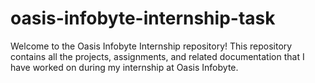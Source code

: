 # oasis-infobyte-internship-task
Welcome to the Oasis Infobyte Internship repository! This repository contains all the projects, assignments, and related documentation that I have worked on during my internship at Oasis Infobyte.
